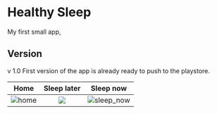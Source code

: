 # Healthy Sleep

My first small app,

## Version

v 1.0 
First version of the app is already ready to push to the playstore.


Home            |  Sleep later | Sleep now
:-------------------------:|:-------------------------:|:-------------------------:
![home](https://user-images.githubusercontent.com/80976974/150954214-b18a8369-56b0-46d0-ad38-350ca70bb262.jpg)  |  ![](https://user-images.githubusercontent.com/80976974/150954218-c42672cc-9864-4e66-88e9-3846c4570089.jpg)  | ![sleep_now](https://user-images.githubusercontent.com/80976974/150954221-bf0579e7-ea46-422d-a39e-8bc610b2e19b.jpg)
